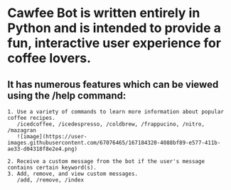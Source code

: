 # Cawfee Bot is written entirely in Python and is intended to provide a fun, interactive user experience for coffee lovers.
## It has numerous features which can be viewed using the /help command:

    1. Use a variety of commands to learn more information about popular coffee recipes.
       /icedcoffee, /icedespresso, /coldbrew, /frappucino, /nitro, /mazagran
       ![image](https://user-images.githubusercontent.com/67076465/167184320-4088bf89-e577-411b-ae33-d04318f8e2e4.png)

    2. Receive a custom message from the bot if the user's message contains certain keyword(s).
    3. Add, remove, and view custom messages.
       /add, /remove, /index


